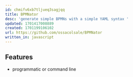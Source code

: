 ```yaml
---
id: chmifv6xb7tljueq3sagjqq
title: BPMNator
desc: 'generate simple BPMNs with a simple YAML syntax '
updated: 1701417008889
created: 1701199106102
url: https://github.com/ossacolsale/BPMNator
written_in: javascript
---
```


## Features

- programmatic or command line